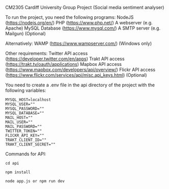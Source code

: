 CM2305 Cardiff University Group Project (Social media sentiment analyser)

To run the project, you need the following programs:
NodeJS (https://nodejs.org/en/)
PHP (https://www.php.net/)
A webserver (e.g. Apache)
MySQL Database (https://www.mysql.com/)
A SMTP server (e.g. Mailgun) (Optional)

Alternatively:
WAMP (https://www.wampserver.com/) (Windows only)

Other requirements:
Twitter API access (https://developer.twitter.com/en/apps)
Trakt API access (https://trakt.tv/oauth/applications)
Mapbox API access (https://www.mapbox.com/developers/api/overview/)
Flickr API access (https://www.flickr.com/services/api/misc.api_keys.html) (Optional)

You need to create a .env file in the api directory of the project with the following variables:
```
MYSQL_HOST=localhost
MYSQL_USER=""
MYSQL_PASSWORD=""
MYSQL_DATABASE=""
MAIL_HOST=""
MAIL_USER=""
MAIL_PASSWORD=""
TWITTER_TOKEN=""
FLICKR_API_KEY=""
TRAKT_CLIENT_ID=""
TRAKT_CLIENT_SECRET=""
```

Commands for API:
```
cd api
```
```
npm install
```
```
node app.js or npm run dev
```